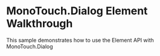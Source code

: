 MonoTouch.Dialog Element Walkthrough
====================================

This sample demonstrates how to use the Element API with MonoTouch.Dialog